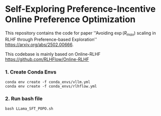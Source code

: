 
# Self-Exploring Preference-Incentive Online Preference Optimization

This repository contains the code for paper ''Avoiding $\exp(R_{max})$ scaling in RLHF through Preference-based Exploration'' https://arxiv.org/abs/2502.00666. 

This codebase is mainly based on Online-RLHF https://github.com/RLHFlow/Online-RLHF

### 1. Create Conda Envs

```
conda env create -f conda_envs/vllm.yml
conda env create -f conda_envs/rlhflow.yml
```

### 2. Run bash file

```
bash LLama_SFT_POPO.sh
```

